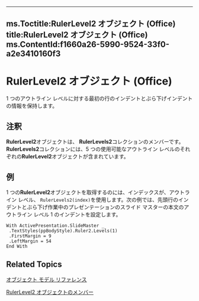 

---
ms.Toctitle:RulerLevel2 オブジェクト (Office)
title:RulerLevel2 オブジェクト (Office)
ms.ContentId:f1660a26-5990-9524-33f0-a2e3410160f3
---
# RulerLevel2 オブジェクト (Office)




1 つのアウトライン レベルに対する最初の行のインデントとぶら下げインデントの情報を保持します。

## 注釈
**RulerLevel2**オブジェクトは、 **RulerLevels2**コレクションのメンバーです。**RulerLevels2**コレクションには、5 つの使用可能なアウトライン レベルのそれぞれの**RulerLevel2**オブジェクトが含まれています。



## 例
1 つの**RulerLevel2**オブジェクトを取得するのには、インデックスが、アウトライン レベル、 `RulerLevels2(index)`を使用します。次の例では、先頭行のインデントとぶら下げ作業中のプレゼンテーションのスライド マスターの本文のアウトライン レベル 1 のインデントを設定します。

```vba
With ActivePresentation.SlideMaster _ 
 .TextStyles(ppBodyStyle).Ruler2.Levels(1) 
 .FirstMargin = 9 
 .LeftMargin = 54 
End With 

```




## Related Topics

[オブジェクト モデル リファレンス](499c789a-aba2-0fad-649a-0ea964cd3b5e.md)

[RulerLevel2 オブジェクトのメンバー](e70ec0f0-2e89-927d-6eea-27bb4b8f5e6f.md)




